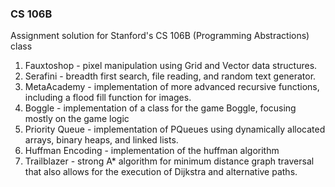 ### CS 106B
Assignment solution for Stanford's CS 106B (Programming Abstractions) class

1. Fauxtoshop - pixel manipulation using Grid and Vector data structures.
2. Serafini - breadth first search, file reading, and random text generator.
3. MetaAcademy - implementation of more advanced recursive functions, including a flood fill function for images.
4. Boggle - implementation of a class for the game Boggle, focusing mostly on the game logic
5. Priority Queue - implementation of PQueues using dynamically allocated arrays, binary heaps, and linked lists.
6. Huffman Encoding - implementation of the huffman algorithm
7. Trailblazer - strong A* algorithm for minimum distance graph traversal that also allows for the execution of Dijkstra and alternative paths.

